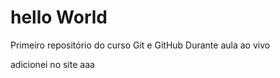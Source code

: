 # hello World
 Primeiro repositório do curso Git e GitHub
Durante aula ao vivo

adicionei no site
aaa